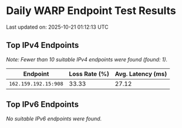 # Daily WARP Endpoint Test Results

Last updated on: 2025-10-21 01:12:13 UTC

## Top IPv4 Endpoints

*Note: Fewer than 10 suitable IPv4 endpoints were found (found: 1).*


| Endpoint | Loss Rate (%) | Avg. Latency (ms) |
|---|---|---|
| `162.159.192.15:908` | 33.33 | 27.12 |

## Top IPv6 Endpoints

*No suitable IPv6 endpoints were found.*

